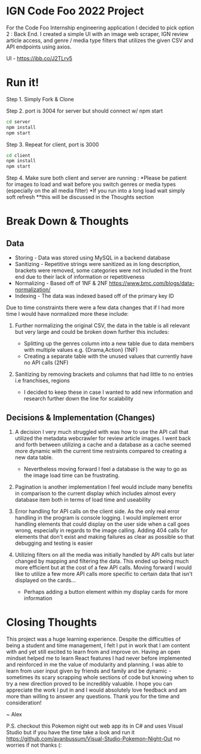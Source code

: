 # IGN Code Foo 2022 Project

For the Code Foo Internship engineering application I decided to pick option 2 : Back End. 
I created a simple UI with an image web scraper, IGN review article access, and genre / media type filters
that utilizes the given CSV and API endpoints using axios.

UI - https://ibb.co/J2TLrv5 

# Run it!

Step 1. Simply Fork & Clone

Step 2. port is 3004 for server but should connect w/ npm start
```bash
cd server
npm install
npm start
```
Step 3. Repeat for client, port is 3000
```bash
cd client
npm install
npm start
```
Step 4. Make sure both client and server are running : 
*Please be patient for images to load and wait before you switch genres or media types (especially on the all media filter)
*If you run into a long load wait simply soft refresh
**this will be discussed in the Thoughts section

# Break Down & Thoughts
## Data
- Storing - Data was stored using MySQL in a backend database
- Sanitizing - Repetitive strings were sanitized as in long description, brackets were removed, some categories were not included in the front end due to their lack of information or repetitiveness
- Normalizing - Based off of 1NF & 2NF https://www.bmc.com/blogs/data-normalization/
- Indexing - The data was indexed based off of the primary key ID

Due to time constraints there were a few data changes that if I had more time I would have normalized more
these include: 

1. Further normalizing the original CSV, the data in the table is all relevant but very large and could be broken 
   down further this includes:
   
   - Splitting up the genres column into a new table due to data members with multiple values e.g. {Drama,Action} (1NF)
   - Creating a separate table with the unused values that currently have no API calls (2NF)

2. Sanitizing by removing brackets and columns that had little to no entries i.e franchises, regions
   - I decided to keep these in case I wanted to add new information and research further down the line for scalability

## Decisions & Implementation (Changes)

1. A decision I very much struggled with was how to use the API call that utilized the metadata webcrawler for review article images.
   I went back and forth between utilizing a cache and a database as a cache seemed more dynamic with the current time restraints compared 
   to creating a new data table.
   
   - Nevertheless moving forward I feel a database is the way to go as the image load time can be frustrating.

2. Pagination is another implementation I feel would include many benefits in comparison to the current display which includes almost 
   every database item both in terms of load time and useability

3. Error handling for API calls on the client side. As the only real error handling in the program is console logging. I would implement
   error handling elements that could display on the user side when a call goes wrong, especially in regards to the image calling. Adding 404 
   calls for elements that don't exist and making failures as clear as possible so that debugging and testing is easier 
   
4. Utilizing filters on all the media was initially handled by API calls but later changed by mapping and filtering the data. 
   This ended up being much more efficient but at the cost of a few API calls. Moving forward I would like to utilize a few more API
   calls more specific to certain data that isn't displayed on the cards...
   
   - Perhaps adding a button element within my display cards for more information

# Closing Thoughts

This project was a huge learning experience. Despite the difficulties of being a student and time management, I felt I put in work that I am
content with and yet still excited to learn from and improve on. Having an open mindset helped me to learn React features I had never before implemented
and reinforced in me the value of modularity and planning. I was able to learn from user input given by friends and family and be dynamic - sometimes its scary 
scrapping whole sections of code but knowing when to try a new direction proved to be incredibly valuable. I hope you can appreciate the work I put in and I would absolutely love feedback and am more than willing to answer any questions. Thank you for the time and consideration!

~ Alex

P.S. checkout this Pokemon night out web app its in C# and uses Visual Studio but
if you have the time take a look and run it https://github.com/avanbussum/Visual-Studio-Pokemon-Night-Out
no worries if not thanks (:
